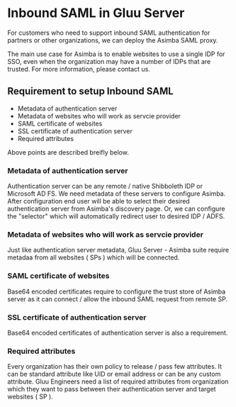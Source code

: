 # Inbound SAML in Gluu Server

For customers who need to support inbound SAML authentication for partners or
other organizations, we can deploy the Asimba SAML proxy.

The main use case for Asimba is to enable websites to use a single IDP for SSO,
even when the organization may have a number of IDPs that are trusted. For more
information, please contact us.

## Requirement to setup Inbound SAML 

* Metadata of authentication server
* Metadata of websites who will work as servcie provider
* SAML certificate of websites
* SSL certificate of authentication server 
* Required attributes

Above points are described breifly below. 

### Metadata of authentication server

Authentication server can be any remote / native Shibboleth IDP or Microsoft AD
FS. We need metadata of these servers to configure Asimba. After configuration
end user will be able to select their desired authentication server from
Asimba's discovery page. Or, we can configure the "selector" which will
automatically redirect user to desired IDP / ADFS. 

### Metadata of websites who will work as servcie provider

Just like authentication server metadata, Gluu Server - Asimba suite require
metadaa from all websites ( SPs ) which will be connected. 

### SAML certificate of websites

Base64 encoded certificates require to configure the trust store of Asimba
server as it can connect / allow the inbound SAML request from remote SP. 

### SSL certificate of authentication server

Base64 encoded certificates of authentication server is also a requirement. 

### Required attributes

Every organization has their own policy to release / pass few attributes. It can
be standard attribute like UID or email address or can be any custom attribute.
Gluu Engineers need a list of required attributes from organization which they
want to pass between their authentication server and target websites ( SP ). 
